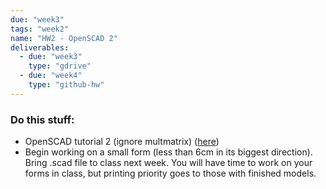 ```yaml
---
due: "week3"
tags: "week2"
name: "HW2 - OpenSCAD 2"
deliverables:
  - due: "week3"
    type: "gdrive"
  - due: "week4"
    type: "github-hw"
---
```


### Do this stuff:

* OpenSCAD tutorial 2 (ignore multmatrix) ([here](http://en.wikibooks.org/wiki/OpenSCAD_User_Manual/Transformations))
* Begin working on a small form (less than 6cm in its biggest direction). Bring .scad file to class next week. You will have time to work on your forms in class, but printing priority goes to those with finished models.
